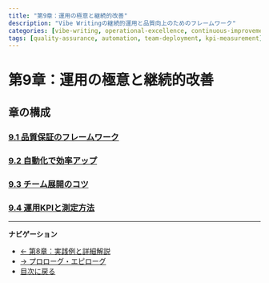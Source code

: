 ```yaml
---
title: "第9章：運用の極意と継続的改善"
description: "Vibe Writingの継続的運用と品質向上のためのフレームワーク"
categories: [vibe-writing, operational-excellence, continuous-improvement]
tags: [quality-assurance, automation, team-deployment, kpi-measurement]
---
```


# 第9章：運用の極意と継続的改善

## 章の構成

### [9.1 品質保証のフレームワーク](section-09-01-quality-framework.md)

### [9.2 自動化で効率アップ](section-09-02-automation-efficiency.md)

### [9.3 チーム展開のコツ](section-09-03-team-deployment.md)

### [9.4 運用KPIと測定方法](section-09-04-kpi-measurement.md)

---

**ナビゲーション**
- [← 第8章：実践例と詳細解説](chapter-08-practical-example.md)
- [→ プロローグ・エピローグ](prologue-epilogue.md)
- [目次に戻る](table-of-contents.md)